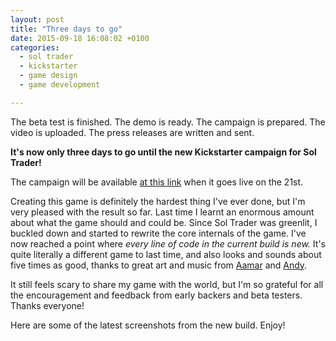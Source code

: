 ```yaml
---
layout: post
title: "Three days to go"
date: 2015-09-18 16:08:02 +0100
categories:
  - sol trader
  - kickstarter
  - game design
  - game development

---
```


The beta test is finished. The demo is ready. The campaign is prepared. The video is uploaded. The press releases are written and sent.

**It's now only three days to go until the new Kickstarter campaign for Sol Trader!**

The campaign will be available [at this link](http://soltrader.net) when it goes live on the 21st.

Creating this game is definitely the hardest thing I've ever done, but I'm very pleased with the result so far. Last time I learnt an enormous amount about what the game should and could be. Since Sol Trader was greenlit, I buckled down and started to rewrite the core internals of the game. I've now reached a point where *every line of code in the current build is new.* It's quite literally a different game to last time, and also looks and sounds about five times as good, thanks to great art and music from [Aamar](https://www.linkedin.com/pub/aamar-rana/1/799/651) and [Andy](http://dosounds.com).

It still feels scary to share my game with the world, but I'm so grateful for all the encouragement and feedback from early backers and beta testers. Thanks everyone!

Here are some of the latest screenshots from the new build. Enjoy!

<blockquote class="imgur-embed-pub" lang="en" data-id="a/D6qpE" data-context='false'></blockquote>
<script async src="//s.imgur.com/min/embed.js" charset="utf-8"></script>
